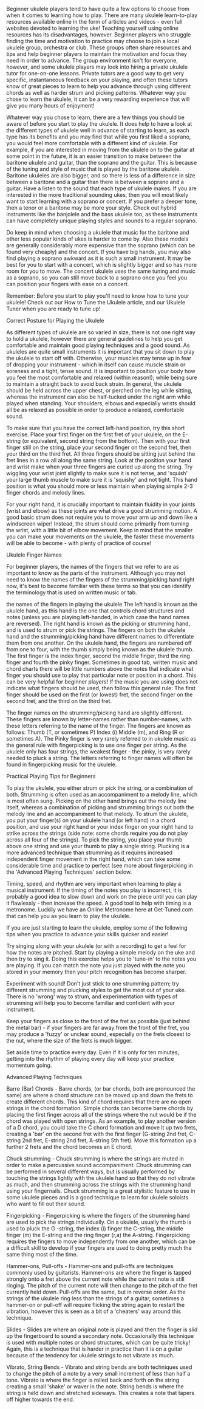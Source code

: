 Beginner ukulele players tend to have quite a few options to choose from when it comes to learning how to play. There are many ukulele learn-to-play resources available online in the form of articles and videos - even full websites devoted to learning the uke! Teaching yourself using online resources has its disadvantages, however. Beginner players who struggle finding the time and motivation to practice may choose to join a local ukulele group, orchestra or club. These groups often share resources and tips and help beginner players to maintain the motivation and focus they need in order to advance. The group environment isn't for everyone, however, and some ukulele players may look into hiring a private ukulele tutor for one-on-one lessons. Private tutors are a good way to get very specific, instantaneous feedback on your playing, and often these tutors know of great pieces to learn to help you advance through using different chords as well as harder strum and picking patterns. Whatever way you chose to learn the ukulele, it can be a very rewarding experience that will give you many hours of enjoyment!

Whatever way you chose to learn, there are a few things you should be aware of before you start to play the ukulele. It does help to have a look at the different types of ukulele well in advance of starting to learn, as each type has its benefits and you may find that while you first liked a soprano, you would feel more comfortable with a different kind of ukulele. For example, if you are interested in moving from the ukulele on to the guitar at some point in the future, it is an easier transition to make between the baritone ukulele and guitar, than the soprano and the guitar. This is because of the tuning and style of music that is played by the baritone ukulele. Baritone ukuleles are also bigger, and so there is less of a difference in size between a baritone and a guitar than there is between a soprano and a guitar. Have a listen to the sound that each type of ukulele makes. If you are interested in the more traditional sounding ukes, then you will most likely want to start learning with a soprano or concert. If you prefer a deeper tone, then a tenor or a baritone may be more your style. Check out hybrid instruments like the banjolele and the bass ukulele too, as these instruments can have completely unique playing styles and sounds to a regular soprano.

Do keep in mind when choosing a ukulele that music for the baritone and other less popular kinds of ukes is harder to come by. Also these models are generally considerably more expensive than the soprano (which can be found very cheaply) and the concert. If you have big hands, you may also find playing a soprano awkward as it is such a small instrument. It may be best for you to start with a concert, which is slightly bigger and so has more room for you to move. The concert ukulele uses the same tuning and music as a soprano, so you can still move back to a soprano once you feel you can position your fingers with ease on a concert.

Remember: Before you start to play you'll need to know how to tune your ukulele! Check out our How to Tune the Ukulele article, and our Ukulele Tuner when you are ready to tune up!

Correct Posture for Playing the Ukulele

As different types of ukulele are so varied in size, there is not one right way to hold a ukulele, however there are general guidelines to help you get comfortable and maintain good playing techniques and a good sound. As ukuleles are quite small instruments it is important that you sit down to play the ukulele to start off with. Otherwise, your muscles may tense up in fear of dropping your instrument - which in itself can cause muscle strain or soreness and a tight, tense sound. It is important to position your body how you feel the most comfortable and relaxed (within reason!); while being sure to maintain a straight back to avoid back strain. In general, the ukulele should be held across the upper chest, or perched on the leg while sitting, whereas the instrument can also be half-tucked under the right arm while played when standing. Your shoulders, elbows and especially wrists should all be as relaxed as possible in order to produce a relaxed, comfortable sound.

To make sure that you have the correct left-hand position, try this short exercise. Place your first finger on the first fret of your ukulele, on the E-string (or equivalent, second string from the bottom). Then with your first finger still on the string, place your second finger on the second fret, then your third on the third fret. All three fingers should be sitting just behind the fret lines in a row all along the same string. Look at the position your hand and wrist make when your three fingers are curled up along the string. Try wiggling your wrist joint slightly to make sure it is not tense, and 'squish' your large thumb muscle to make sure it is 'squishy' and not tight. This hand position is what you should more or less maintain when playing simple 2-3 finger chords and melody lines.

For your right hand, it is crucially important to maintain fluidity in your joints (wrist and elbow) as these joints are what drive a good strumming motion. A good basic strum does not require you to move your arm up and down like a windscreen wiper! Instead, the strum should come primarily from turning the wrist, with a little bit of elbow movement. Keep in mind that the smaller you can make your movements on the ukulele, the faster these movements will be able to become - with plenty of practice of course!

Ukulele Finger Names

For beginner players, the names of the fingers that we refer to are as important to know as the parts of the instrument. Although you may not need to know the names of the fingers of the strumming/picking hand right now, it's best to become familiar with these terms so that you can identify the terminology that is used on written music or tab.

the names of the fingers in playing the ukulele
The left hand is known as the ukulele hand, as this hand is the one that controls chord structures and notes (unless you are playing left-handed, in which case the hand names are reversed). The right hand is known as the picking or strumming hand, and is used to strum or pick the strings. The fingers on both the ukulele hand and the strumming/picking hand have different names to differentiate them from one another. On the ukulele hand, the fingers are numbered off from one to four, with the thumb simply being known as the ukulele thumb. The first finger is the index finger, second the middle finger, third the ring finger and fourth the pinky finger. Sometimes in good tab, written music and chord charts there will be little numbers above the notes that indicate what finger you should use to play that particular note or position in a chord. This can be very helpful for beginner players! If the music you are using does not indicate what fingers should be used, then follow this general rule: The first finger should be used on the first (or lowest) fret, the second finger on the second fret, and the third on the third fret.

The finger names on the strumming/picking hand are slightly different. These fingers are known by letter-names rather than number-names, with these letters referring to the name of the finger. The fingers are known as follows: Thumb (T, or sometimes P) Index (i) Middle (m), and Ring (R or sometimes A). The Pinky finger is very rarely referred to in ukulele music as the general rule with fingerpicking is to use one finger per string. As the ukulele only has four strings, the weakest finger - the pinky, is very rarely needed to pluck a string. The letters referring to finger names will often be found in fingerpicking music for the ukulele.

Practical Playing Tips for Beginners

To play the ukulele, you either strum or pick the string, or a combination of both. Strumming is often used as an accompaniment to a melody line, which is most often sung. Picking on the other hand brings out the melody line itself, whereas a combination of picking and strumming brings out both the melody line and an accompaniment to that melody. To strum the ukulele, you put your finger(s) on your ukulele hand (or left hand) in a chord position, and use your right hand or your index finger on your right hand to strike across the strings (side note: some chords require you do not play across all four of the strings). To pick the string, you place your thumb above one string and use your thumb to play a single string. Plucking is a more advanced technique than strumming as it requires increased independent finger movement in the right hand, which can take some considerable time and practice to perfect (see more about fingerpicking in the 'Advanced Playing Techniques' section below.

Timing, speed, and rhythm are very important when learning to play a musical instrument. If the timing of the notes you play is incorrect, it is probably a good idea to slow down and work on the piece until you can play it flawlessly - then increase the speed. A good tool to help with timing is a metronome. Luckily we have an Online Metronome here at Get-Tuned.com that can help you as you learn to play the ukulele.

If you are just starting to learn the ukulele, employ some of the following tips when you practice to advance your skills quicker and easier!

Try singing along with your ukulele (or with a recording) to get a feel for how the notes are pitched. Start by playing a simple melody on the uke and then try to sing it. Doing this exercise helps you to 'tune-in' to the notes you are playing. If you can match the note you just played with the note you stored in your memory then your pitch recognition has become sharper.

Experiment with sound! Don't just stick to one strumming pattern; try different strumming and plucking styles to get the most out of your uke. There is no 'wrong' way to strum, and experimentation with types of strumming will help you to become familiar and confident with your instrument.

Keep your fingers as close to the front of the fret as possible (just behind the metal bar) - if your fingers are far away from the front of the fret, you may produce a 'fuzzy' or unclear sound, especially on the frets closest to the nut, where the size of the frets is much bigger.

Set aside time to practice every day. Even if it is only for ten minutes, getting into the rhythm of playing every day will keep your practice momentum going.

Advanced Playing Techniques

Barre (Bar) Chords - Barre chords, (or bar chords, both are pronounced the same) are where a chord structure can be moved up and down the frets to create different chords. This kind of chord requires that there are no open strings in the chord formation. Simple chords can become barre chords by placing the first finger across all of the strings where the nut would be if the chord was played with open strings. As an example, to play another version of a D chord, you could take the C chord formation and move it up two frets, creating a 'bar' on the second fret with the first finger (G-string 2nd fret, C-string 2nd fret, E-string 2nd fret, A-string 5th fret). Move this formation up a further 2 frets and the chord becomes an E chord.

Chuck strumming - Chuck strumming is where the strings are muted in order to make a percussive sound accompaniment. Chuck strumming can be performed in several different ways, but is usually performed by touching the strings lightly with the ukulele hand so that they do not vibrate as much, and then strumming across the strings with the strumming hand using your fingernails. Chuck strumming is a great stylistic feature to use in some ukulele pieces and is a good technique to learn for ukulele soloists who want to fill out their sound.

Fingerpicking - Fingerpicking is where the fingers of the strumming hand are used to pick the strings individually. On a ukulele, usually the thumb is used to pluck the G -string, the index (i) finger the C-string, the middle finger (m) the E-string and the ring finger (r,a) the A-string. Fingerpicking requires the fingers to move independently from one another, which can be a difficult skill to develop if your fingers are used to doing pretty much the same thing most of the time.

Hammer-ons, Pull-offs - Hammer-ons and pull-offs are techniques commonly used by guitarists. Hammer-ons are where the finger is tapped strongly onto a fret above the current note while the current note is still ringing. The pitch of the current note will then change to the pitch of the fret currently held down. Pull-offs are the same, but in reverse order. As the strings of the ukulele ring less than the strings of a guitar, sometimes a hammer-on or pull-off will require flicking the string again to restart the vibration, however this is seen as a bit of a 'cheaters' way around this technique.

Slides - Slides are where an original note is played and then the finger is slid up the fingerboard to sound a secondary note. Occasionally this technique is used with multiple notes or chord structures, which can be quite tricky! Again, this is a technique that is harder in practice than it is on a guitar because of the tendency for ukulele strings to not vibrate as much.

Vibrato, String Bends - Vibrato and string bends are both techniques used to change the pitch of a note by a very small increment of less than half a tone. Vibrato is where the finger is rolled back and forth on the string creating a small 'shake' or waver in the note. String bends is where the string is held down and stretched sideways. This creates a note that tapers off higher towards the end.
